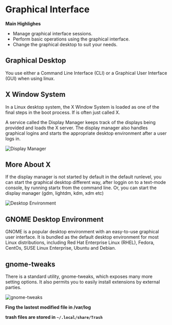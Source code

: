 # Graphical Interface

**Main Highlighes**
* Manage graphical interface sessions.
* Perform basic operations using the graphical interface.
* Change the graphical desktop to suit your needs.

## Graphical Desktop
You use either a Command Line Interface (CLI) or a Graphical User Interface (GUI) when using linux.

## X Window System
In a Linux desktop system, the X Window System is loaded as one of the final steps in the boot process. If is often just called X.

A service called the Display Manager keeps track of the displays being provided and loads the X server. The display manager also handles graphical logins and starts the appropriate desktop environment after a user logs in.

![Display Manager](https://courses.edx.org/assets/courseware/v1/44717c86868ff7e9edc71c5747bb84ab/asset-v1:LinuxFoundationX+LFS101x+2T2021+type@asset+block/LFS01_ch03_screen28.jpg)

## More About X
If the display manager is not started by default in the default runlevel, you can start the graphical desktop different way, after loggin on to a text-mode console, by running startx from the command line. Or, you can start the display manager (gdm, lightdm, kdm, xdm etc)

![Desktop Environment](https://courses.edx.org/assets/courseware/v1/c4a2925d0a2d22c238c9f1d91f71635b/asset-v1:LinuxFoundationX+LFS101x+2T2021+type@asset+block/LFS01_ch03_screen29.jpg)

## GNOME Desktop Environment
GNOME is a popular desktop environment with an easy-to-use graphical user interface. It is bundled as the default desktop environment for most Linux distributions, including Red Hat Enterprise Linux (RHEL), Fedora, CentOs, SUSE Linux Enterprise, Ubuntu and Debian.

## gnome-tweaks
There is a standard utility, gnome-tweaks, which exposes many more setting options. It also permits you to easily install extensions by external parties.

![gnome-tweaks](https://courses.edx.org/assets/courseware/v1/b9aeb9e063eda9567443ab77501286d3/asset-v1:LinuxFoundationX+LFS101x+2T2021+type@asset+block/gnometweaktool.png)

**Fing the lastest modified file in /var/log**

**trash files are stored in `~/.local/share/Trash`**